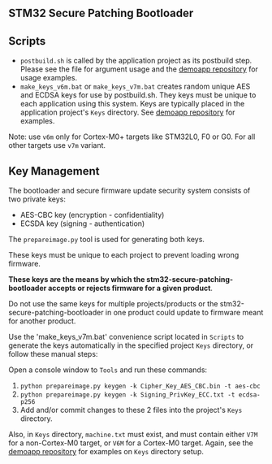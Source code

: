 ## STM32 Secure Patching Bootloader

## Scripts


* `postbuild.sh` is called by the application project as its postbuild step.  Please see the file for argument usage and the [demoapp repository](https://github.com/firmwaremodules/stm32-secure-patching-bootloader-demoapp) for usage examples.
* `make_keys_v6m.bat` or `make_keys_v7m.bat` creates random unique AES and ECDSA keys for use by postbuild.sh.  They keys must be unique to each application using this system.  Keys are typically placed in the application project's `Keys` directory.  See [demoapp repository](https://github.com/firmwaremodules/stm32-secure-patching-bootloader-demoapp) for examples.

Note: use `v6m` only for Cortex-M0+ targets like STM32L0, F0 or G0.  For all other targets use `v7m` variant.

## Key Management

The bootloader and secure firmware update security system consists of two private keys: 

* AES-CBC key (encryption - confidentiality) 
* ECSDA key (signing - authentication)

The `prepareimage.py` tool is used for generating both keys.

These keys must be unique to each project to prevent loading wrong firmware.

**These keys are the means by which the stm32-secure-patching-bootloader accepts or rejects firmware for a given product**.

Do not use the same keys for multiple projects/products or the stm32-secure-patching-bootloader in one product could
update to firmware meant for another product.

Use the 'make_keys_v7m.bat' convenience script located in `Scripts` to generate the keys
automatically in the specified project `Keys` directory, or follow these manual steps:

Open a console window to `Tools` and run these commands:

1. `python prepareimage.py keygen -k Cipher_Key_AES_CBC.bin -t aes-cbc`
2. `python prepareimage.py keygen -k Signing_PrivKey_ECC.txt -t ecdsa-p256`
5. Add and/or commit changes to these 2 files into the project's `Keys` directory.

Also, in `Keys` directory, `machine.txt` must exist, and must contain either `V7M` for a non-Cortex-M0 target,
or `V6M` for a Cortex-M0 target.  Again, see the [demoapp repository](https://github.com/firmwaremodules/stm32-secure-patching-bootloader-demoapp) for examples on `Keys` directory setup.

